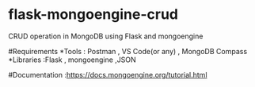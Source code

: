 # flask-mongoengine-crud
CRUD operation in MongoDB using Flask and mongoengine


#Requirements 
*Tools : Postman , VS Code(or any) , MongoDB Compass
*Libraries :Flask , mongoengine ,JSON

#Documentation :https://docs.mongoengine.org/tutorial.html
